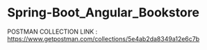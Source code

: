 # Spring-Boot_Angular_Bookstore

POSTMAN COLLECTION LINK : https://www.getpostman.com/collections/5e4ab2da8349a12e6c7b
